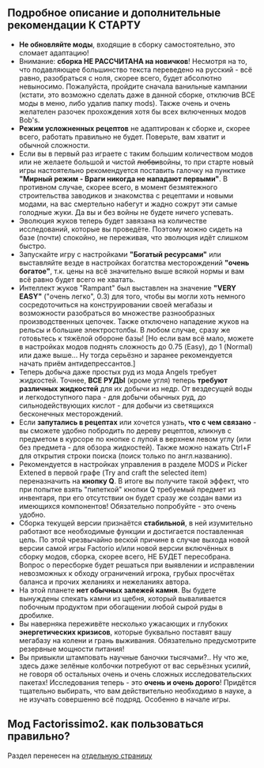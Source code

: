 ## Подробное описание и дополнительные рекомендации К СТАРТУ

* **Не обновляйте моды**, входящие в сборку самостоятельно, это сломает адаптацию!
* Внимание: **сборка НЕ РАССЧИТАНА на новичков**! Несмотря на то, что подавляющее большинство текста переведено на русский - всё равно, разобраться с ноля, скорее всего, будет абсолютно невыносимо. Пожалуйста, пройдите сначала ванильные кампании (кстати, это возможно сделать даже в данной сборке, отключив ВСЕ моды в меню, либо удалив папку mods). Также очень и очень желателен разочек прохождения хотя бы всех включенных модов Bob's.
* **Режим усложненных рецептов** не адаптирован к сборке и, скорее всего, работать правильно не будет. Поверьте, вам хватит и обычной сложности.
* Если вы в первый раз играете с таким большим количеством модов или не желаете большой и чистой ~~любви~~войны, то при старте новый игры настоятельно рекомендуется поставить галочку на пунктике **"Мирный режим - Враги никогда не нападают первыми"**. В противном случае, скорее всего, в момент безмятежного строительства заводиков и знакомства с рецептами и новыми модами, на вас смертельно набегут и жадно сожрут эти самые голодные жуки. Да вы и без войны не будете ничего успевать.
* Эволюция жуков теперь будет завязана на количестве исследований, которые вы проведёте. Поэтому можно сидеть на базе (почти) спокойно, не переживая, что эволюция идёт слишком быстро.
* Запускайте игру с настройками **"Богатый ресурсами"** или выставляйте везде в настройках богатства месторождений **"очень богатое"**, т.к. цены на всё значительно выше всякой нормы и вам всё равно будет всего не хватать.
* Интеллект жуков "Rampant" был выставлен на значение **"VERY EASY"** ("очень легко", 0.3) для того, чтобы вы могли хоть немного сосредоточиться на конструировании своей мегабазы и возможности разобраться во множестве разнообразных производственных цепочек. Также отключено нападение жуков на рельсы и большие электростолбы. В любом случае, сразу же готовьтесь к тяжёлой обороне базы! \[Но если вам всё мало, можете в настройках модов поднять сложность до 0.75 (Easy), до 1 (Normal) или даже выше... Ну тогда серьёзно и заранее рекомендуется начать приём антидепрессантов.\]
* Теперь добыча даже простых руд из мода Angels требует жидкостей. Точнее, **ВСЕ РУДЫ** (кроме угля) теперь **требуют различных жидкостей** для их добычи из недр. От вездесущей воды и легкодоступного пара - для добычи обычных руд, до сильнодействующих кислот - для добычи из светящихся бесконечных месторождений.
* Если **запутались в рецептах** или хочется узнать, **что с чем связано** - вы сможете удобно побродить по дереву рецептов, кликнув с предметом в курсоре по кнопке с лупой в верхнем левом углу (или без предмета - для обзора жидкостей). Также можно нажать Ctrl+F для открытия строки поиска (поиск только по англ.названию).
* Рекомендуется в настройках управления в разделе MODS и Picker Extened в первой графе (Try and craft the selected item) переназначить на **кнопку Q**. В итоге вы получите такой эффект, что при попытке взять "пипеткой" кнопки Q требуемый предмет из инвентаря, при его отсутствии он будет сразу же создан вами из имеющихся компонентов! Обязательно попробуйте - это очень удобно.
* Сборка текущей версии признаётся **стабильной**, в ней изумительно работают все необходимые функции и достигается поставленная цель. По этой чрезвычайно веской причине в случае выхода новой версии самой игры Factorio и/или новой версии включённых в сборку модов, сборка, скорее всего, НЕ БУДЕТ пересобрана. Вопрос о пересборке будет решаться при выявлении и исправлении невозможных к обходу ограничений игрока, грубых просчётах баланса и прочих желаниях и нежеланиях автора.
* На этой планете **нет обычных залежей камня**. Вы будете вынуждены спекать камни из щебня, который вываливается побочным продуктом при обогащении любой сырой руды в дробилке.
* Вы наверняка переживёте несколько ужасающих и глубоких **энергетических кризисов**, которые буквально поставят вашу мегабазу на колени и грань выживания. Обязательно предусмотрите резервные мощности питания!
* Вы привыкли штамповать научные баночки тысячами?.. Ну что же, здесь даже зелёные колбочки потребуют от вас серьёзных усилий, не говоря об остальных очень и очень сложных исследовательских пакетах! Исследования теперь - это **очень и очень дорого**! Придётся тщательно выбирать, что вам действительно необходимо в науке, а не изучать совершенно всё подряд. Особенно в начале игры.

## Мод **Factorissimo2**. как пользоваться правильно?

Раздел перенесен на [отдельную страницу](Factorissimo)